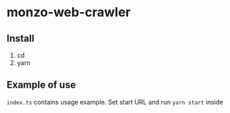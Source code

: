 # monzo-web-crawler

## Install

1. cd <project root>
2. yarn

## Example of use

`index.ts` contains usage example. Set start URL and run `yarn start` inside <project root>